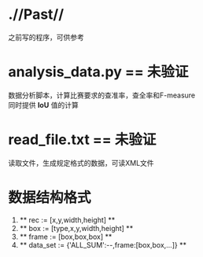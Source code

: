 # .//Past//
之前写的程序，可供参考

# analysis_data.py == 未验证
数据分析脚本，计算比赛要求的查准率，查全率和F-measure  
同时提供 **IoU** 值的计算  

# read_file.txt == 未验证
读取文件，生成规定格式的数据，可读XML文件

# 数据结构格式
1. ** rec := [x,y,width,height] **
2. ** box := [type,x,y,width,height] **
3. ** frame := [box,box,box] **
4. ** data_set := {'ALL_SUM':--,frame:[box,box,...]} **
